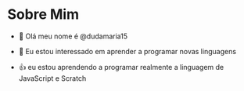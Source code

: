 # Sobre Mim

- 👋 Olá meu nome é @dudamaria15

- 🌱 Eu estou interessado em aprender a programar novas linguagens
- 👍 eu estou aprendendo a programar realmente a linguagem de JavaScript e Scratch
